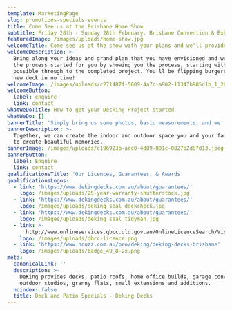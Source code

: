 ```yaml
---
template: MarketingPage
slug: promotions-specials-events
title: Come See us at the Brisbane Home Show
subtitle: Friday 26th - Sunday 28th February. Brisbane Convention & Exhibition Centre
featuredImage: /images/uploads/home-show.jpg
welcomeTitle: Come see us at the show with your plans and we'll provide you a quick quote
welcomeDescription: >-
  Bring along your ideas and grand plan that you have envisioned and we'll get
  the process started for you by showing you the process, starting with what's
  possible through to the completed project. You'll be flipping burgers on your
  new deck in no time!
welcomeImage: /images/uploads/c271487f-5009-4a7c-a902-11347b985d1b_1_201_a.jpeg
welcomeButton:
  label: enquire
  link: contact
whatWeDoTitle: How to get your Decking Project started
whatWeDo: []
bannerTitle: 'Simply bring us some photos, basic measurements, and we''ll provide you a quote'
bannerDescription: >-
  Together, we can create the indoor and outdoor space you and your family needs
  to create beautiful memories. 
bannerImage: /images/uploads/c196923b-aec0-4d89-801c-0827b2d87d13.jpeg
bannerButton:
  label: Enquire
  link: contact
qualificationsTitle: 'Our Licences, Guarantees, & Awards'
qualificationsLogos:
  - link: 'https://www.dekingdecks.com.au/about/guarantees/'
    logo: /images/uploads/25-year-warranty-shutterstock.jpg
  - link: 'https://www.dekingdecks.com.au/about/guarantees/'
    logo: /images/uploads/deking_seal_deckcheck.jpg
  - link: 'https://www.dekingdecks.com.au/about/guarantees/'
    logo: /images/uploads/deking_seal_tidyman.jpg
  - link: >-
      http://www.onlineservices.qbcc.qld.gov.au/OnlineLicenceSearch/VisualElements/ShowDetailResultContent.aspx?LicNO=1042297&licCat=LIC&name=&firstName=&searchType=Contractor&FromPage=SearchContr
    logo: /images/uploads/qbcc-licence.png
  - link: 'https://www.houzz.com.au/pro/deking/deking-decks-brisbane'
    logo: /images/uploads/badge_49_8-2x.png
meta:
  canonicalLink: ''
  description: >-
    DeKing provides decks, patio roofs, home office builds, garage conversions,
    outdoor studios, granny flats, small extensions and additions.
  noindex: false
  title: Deck and Patio Specials - Deking Decks
---
```


